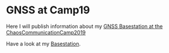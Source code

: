 # GNSS at Camp19

Here I will publish information about my [GNSS Basestation at the ChaosCommunicationCamp2019](https://events.ccc.de/camp/2019/wiki/Projects:RTK_GNSS_-_High_Precision_GPS)

Have a look at my [Basestation](https://base.gnss.camp19.quanten.io/).
